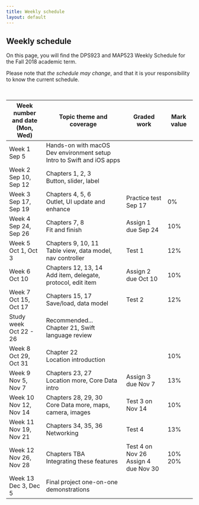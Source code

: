 ```yaml
---
title: Weekly schedule
layout: default
---
```


## Weekly schedule

On this page, you will find the DPS923 and MAP523 Weekly Schedule for the Fall 2018 academic term.

Please note that *the schedule may change*, and that it is your responsibility to know the current schedule.

<br>

Week number<br>and date<br>(Mon, Wed) | Topic theme and coverage | Graded work | Mark value
--- | --- | --- | ---
Week 1<br>Sep 5 | Hands-on with macOS<br>Dev environment setup<br>Intro to Swift and iOS apps | |
Week 2<br>Sep 10, Sep 12 | Chapters 1, 2, 3<br>Button, slider, label | |
Week 3<br>Sep 17, Sep 19 | Chapters 4, 5, 6<br>Outlet, UI update and enhance | Practice test<br>Sep 17 | 0%
Week 4<br>Sep 24, Sep 26 | Chapters 7, 8<br>Fit and finish | Assign 1<br>due Sep 24 | 10%
Week 5<br>Oct 1, Oct 3 | Chapters 9, 10, 11<br>Table view, data model, nav controller | Test 1 | 12%
Week 6<br>Oct 10 | Chapters 12, 13, 14<br>Add item, delegate, protocol, edit item | Assign 2<br>due Oct 10 | 10%
Week 7<br>Oct 15, Oct 17 | Chapters 15, 17<br>Save/load, data model | Test 2  | 12%
Study week<br>Oct 22 - 26 | Recommended...<br> Chapter 21, Swift language review | | 
Week 8<br>Oct 29, Oct 31 | Chapter 22<br>Location introduction | | 10%
Week 9<br>Nov 5, Nov 7 | Chapters 23, 27<br>Location more, Core Data intro | Assign 3 due Nov 7 | 13%
Week 10<br>Nov 12, Nov 14 | Chapters 28, 29, 30<br>Core Data more, maps, camera, images | Test 3 on Nov 14 | 10%
Week 11<br>Nov 19, Nov 21 | Chapters 34, 35, 36 <br>Networking | Test 4 | 13%
Week 12<br>Nov 26, Nov 28 | Chapters TBA<br>Integrating these features | Test 4 on Nov 26<br>Assign 4<br>due Nov 30 | 10%<br>20%
Week 13<br>Dec 3, Dec 5 | Final project one-on-one demonstrations | | 

<br>
